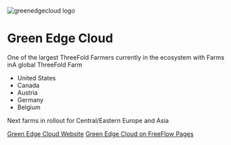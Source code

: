 ![greenedgecloud logo](/ecosystem/img/greenedgecloud-logo.jpg)

# Green Edge Cloud

One of the largest ThreeFold Farmers currently in the ecosystem with Farms inA global ThreeFold Farm
- United States
- Canada
- Austria
- Germany
- Belgium

Next farms in rollout for Central/Eastern Europe and Asia

[Green Edge Cloud Website](https://greenedgecloud.com)
[Green Edge Cloud on FreeFlow Pages](https://freeflowpages.com/s/green-edge-cloud/)